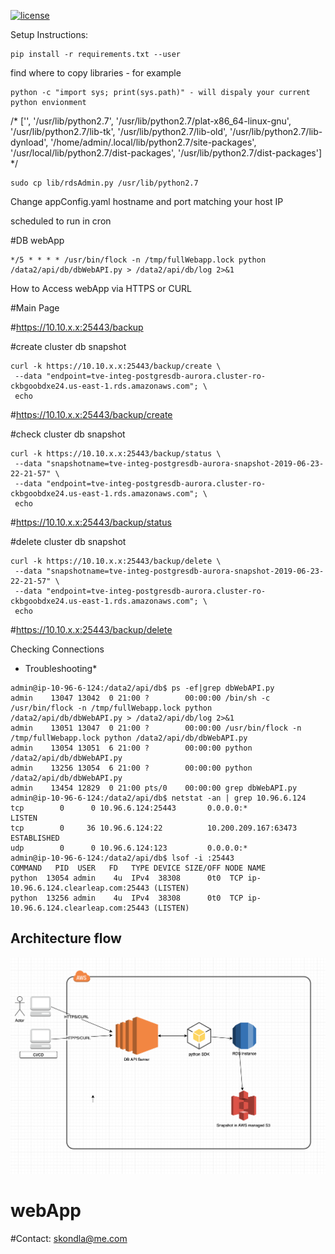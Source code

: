 [![license](https://img.shields.io/github/license/mashape/apistatus.svg?maxAge=2592000)](https://github.com/skondla/webApp/blob/master/LICENSE)

Setup Instructions:
```
pip install -r requirements.txt --user
```
find where to copy libraries - for example
```
python -c "import sys; print(sys.path)" - will dispaly your current python envionment
```
/*
['', '/usr/lib/python2.7', '/usr/lib/python2.7/plat-x86_64-linux-gnu', '/usr/lib/python2.7/lib-tk', '/usr/lib/python2.7/lib-old', '/usr/lib/python2.7/lib-dynload', '/home/admin/.local/lib/python2.7/site-packages', '/usr/local/lib/python2.7/dist-packages', '/usr/lib/python2.7/dist-packages'] */

```
sudo cp lib/rdsAdmin.py /usr/lib/python2.7
```

Change appConfig.yaml hostname and port matching your host IP


scheduled to run in cron

#DB webApp
```
*/5 * * * * /usr/bin/flock -n /tmp/fullWebapp.lock python /data2/api/db/dbWebAPI.py > /data2/api/db/log 2>&1
```


How to Access webApp via HTTPS or CURL

#Main Page

#https://10.10.x.x:25443/backup

#create cluster db snapshot
```
curl -k https://10.10.x.x:25443/backup/create \
 --data "endpoint=tve-integ-postgresdb-aurora.cluster-ro-ckbgoobdxe24.us-east-1.rds.amazonaws.com"; \
 echo
```

#https://10.10.x.x:25443/backup/create

#check cluster db snapshot
```
curl -k https://10.10.x.x:25443/backup/status \
 --data "snapshotname=tve-integ-postgresdb-aurora-snapshot-2019-06-23-22-21-57" \
 --data "endpoint=tve-integ-postgresdb-aurora.cluster-ro-ckbgoobdxe24.us-east-1.rds.amazonaws.com"; \
 echo
```
#https://10.10.x.x:25443/backup/status

#delete cluster db snapshot
```
curl -k https://10.10.x.x:25443/backup/delete \
 --data "snapshotname=tve-integ-postgresdb-aurora-snapshot-2019-06-23-22-21-57" \
 --data "endpoint=tve-integ-postgresdb-aurora.cluster-ro-ckbgoobdxe24.us-east-1.rds.amazonaws.com"; \
 echo
```
#https://10.10.x.x:25443/backup/delete


Checking Connections
* Troubleshooting*

```
admin@ip-10-96-6-124:/data2/api/db$ ps -ef|grep dbWebAPI.py 
admin    13047 13042  0 21:00 ?        00:00:00 /bin/sh -c /usr/bin/flock -n /tmp/fullWebapp.lock python /data2/api/db/dbWebAPI.py > /data2/api/db/log 2>&1
admin    13051 13047  0 21:00 ?        00:00:00 /usr/bin/flock -n /tmp/fullWebapp.lock python /data2/api/db/dbWebAPI.py
admin    13054 13051  6 21:00 ?        00:00:00 python /data2/api/db/dbWebAPI.py
admin    13256 13054  6 21:00 ?        00:00:00 python /data2/api/db/dbWebAPI.py
admin    13454 12829  0 21:00 pts/0    00:00:00 grep dbWebAPI.py
admin@ip-10-96-6-124:/data2/api/db$ netstat -an | grep 10.96.6.124
tcp        0      0 10.96.6.124:25443       0.0.0.0:*               LISTEN     
tcp        0     36 10.96.6.124:22          10.200.209.167:63473    ESTABLISHED
udp        0      0 10.96.6.124:123         0.0.0.0:*                          
admin@ip-10-96-6-124:/data2/api/db$ lsof -i :25443
COMMAND   PID  USER   FD   TYPE DEVICE SIZE/OFF NODE NAME
python  13054 admin    4u  IPv4  38308      0t0  TCP ip-10.96.6.124.clearleap.com:25443 (LISTEN)
python  13256 admin    4u  IPv4  38308      0t0  TCP ip-10.96.6.124.clearleap.com:25443 (LISTEN)
```

## Architecture flow

![Alt text](images/dbAPIapp.png)
# webApp
#Contact: skondla@me.com
